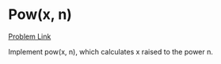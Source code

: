 <h1> Pow(x, n)</h1>

[Problem Link](https://leetcode.com/problems/powx-n/)

Implement pow(x, n), which calculates x raised to the power n.
